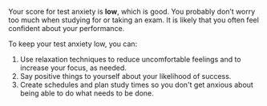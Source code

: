Your score for test anxiety is **low**, which is good. You probably don’t worry too much when studying for or taking an exam. It is likely that you often feel confident about your performance.

To keep your test anxiety low, you can:

1.	Use relaxation techniques to reduce uncomfortable feelings and to increase your focus, as needed. 
2.	Say positive things to yourself about your likelihood of success.
3. Create schedules and plan study times so you don't get anxious about being able to do what needs to be done.
